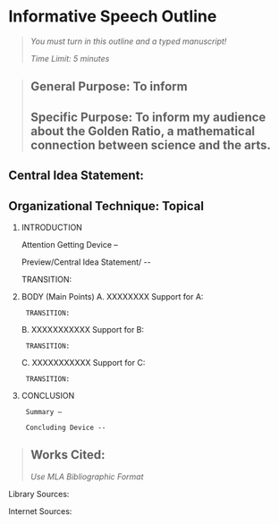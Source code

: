 # Informative Speech Outline

> *You must turn in this outline and a typed manuscript!*
>
> *Time Limit: 5 minutes*

> ## General Purpose: To inform
>
> ## Specific Purpose: To inform my audience about the Golden Ratio, a mathematical connection between science and the arts.

## Central Idea Statement: 

## Organizational Technique: Topical

1. INTRODUCTION 
    
    Attention Getting Device – 
    
    Preview/Central Idea Statement/ -- 
    
    TRANSITION: 
    
2. BODY (Main Points)
    A. XXXXXXXX
        Support for A:  
        
        TRANSITION:
        
    B. XXXXXXXXXXX
        Support for B:  
        
        TRANSITION:
    C. XXXXXXXXXXX
        Support for C:  
        
        TRANSITION:
        
3. CONCLUSION 
        
        Summary – 
        
        Concluding Device --

> ## Works Cited:
> *Use MLA Bibliographic Format*

Library Sources: 

Internet Sources: 
